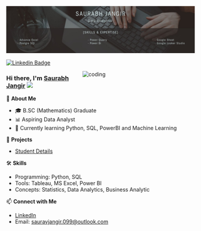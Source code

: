 

<img src="https://github.com/Jangir-Saurabh/About_ME/blob/8a642bd526632ab760b6384a17a884120590d63f/Saurabh.jpg" >


[![Linkedin Badge](https://img.shields.io/badge/-LinkedIn-0e76a8?style=flat-square&logo=Linkedin&logoColor=white)](https://www.linkedin.com/in/jangirsaurabh)

<img align="right" alt="coding" width="300" src="https://cdn.dribbble.com/users/20368/screenshots/4012238/media/a527f691d3c789ed7618f1c3edea804c.gif">


### Hi there, I'm <a href="https://github.com/Jangir-Saurabh" target="_blank">Saurabh Jangir</a> <img src="https://media.giphy.com/media/hvRJCLFzcasrR4ia7z/giphy.gif" width="25px">


🌟 **About Me**
- 🎓 B.SC (Mathematics) Graduate
- 📊 Aspiring Data Analyst
- 🌱 Currently learning Python, SQL, PowerBI and Machine Learning

💼 **Projects**
- [Student Details](https://github.com/Jangir-Saurabh/Postgres-Sql-Students-Details-)

🛠️ **Skills**
- Programming: Python, SQL
- Tools: Tableau, MS Excel, Power BI
- Concepts: Statistics, Data Analytics, Business Analytic


📫 **Connect with Me**
- [LinkedIn](www.linkedin.com/in/jangirsaurabh)
- Email: sauravjangir.099@outlook.com

